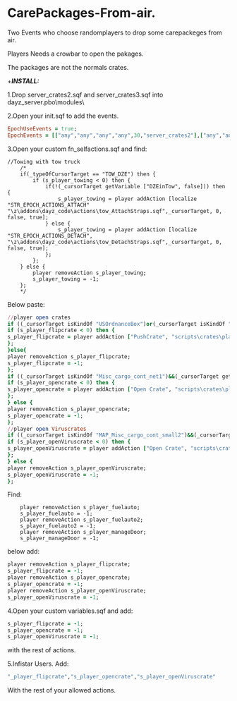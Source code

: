 # CarePackages-From-air.

Two Events who choose randomplayers to drop some carepackeges from air.

Players Needs a crowbar to open the pakages.

The packages are not the normals crates.



+***INSTALL:***

1.Drop server_crates2.sqf and server_crates3.sqf into dayz_server.pbo\modules\

2.Open your init.sqf to add the events.

```ruby
EpochUseEvents = true;
EpochEvents = [["any","any","any","any",30,"server_crates2"],["any","any","any","any",40,"server_crates3"]];
```

3.Open your custom fn_selfactions.sqf and find:

```
//Towing with tow truck
	/*
	if(_typeOfCursorTarget == "TOW_DZE") then {
		if (s_player_towing < 0) then {
			if(!(_cursorTarget getVariable ["DZEinTow", false])) then {
				s_player_towing = player addAction [localize "STR_EPOCH_ACTIONS_ATTACH" "\z\addons\dayz_code\actions\tow_AttachStraps.sqf",_cursorTarget, 0, false, true];				
			} else {
				s_player_towing = player addAction [localize "STR_EPOCH_ACTIONS_DETACH", "\z\addons\dayz_code\actions\tow_DetachStraps.sqf",_cursorTarget, 0, false, true];				
			};
		};
	} else {
		player removeAction s_player_towing;
		s_player_towing = -1;
	};
	*/
  ```
  Below paste:
  
  ```ruby
//player open crates
if ((_cursorTarget isKindOf "USOrdnanceBox")or(_cursorTarget isKindOf "Misc_cargo_cont_net1")&&(_cursorTarget getVariable ["ispackage",0] == 1) or (_cursorTarget isKindOf "MAP_Misc_cargo_cont_small2")&&(_cursorTarget getVariable ["isviralpackage",0] == 1)) then {
if (s_player_flipcrate < 0) then {
s_player_flipcrate = player addAction ["PushCrate", "scripts\crates\player_flipcrate.sqf",_cursorTarget,0, false,true];	
};
}else{
player removeAction s_player_flipcrate;
s_player_flipcrate = -1;
};
if ((_cursorTarget isKindOf "Misc_cargo_cont_net1")&&(_cursorTarget getVariable ["ispackage",0] == 1)) then {
if (s_player_opencrate < 0) then {
s_player_opencrate = player addAction ["Open Crate", "scripts\crates\player_openCrate.sqf",_cursorTarget,0, false,true];	
};
} else {
player removeAction s_player_opencrate;
s_player_opencrate = -1;
};		
//player open Viruscrates
if ((_cursorTarget isKindOf "MAP_Misc_cargo_cont_small2")&&(_cursorTarget getVariable ["isviralpackage",0] == 1)) then {
if (s_player_openViruscrate < 0) then {
s_player_openViruscrate = player addAction ["Open Crate", "scripts\crates\player_openVirusCrate.sqf",_cursorTarget,0, false,true];	
};
} else {
player removeAction s_player_openViruscrate;
s_player_openViruscrate = -1;
};		
```

Find:
```
	player removeAction s_player_fuelauto;
	s_player_fuelauto = -1;
	player removeAction s_player_fuelauto2;
	s_player_fuelauto2 = -1;
	player removeAction s_player_manageDoor;
	s_player_manageDoor = -1;
```
below add:
```ruby
player removeAction s_player_flipcrate;
s_player_flipcrate = -1;
player removeAction s_player_opencrate;
s_player_opencrate = -1;
player removeAction s_player_openViruscrate;
s_player_openViruscrate = -1;
```
4.Open your custom variables.sqf and add:
```ruby
s_player_flipcrate = -1;
s_player_opencrate = -1;
s_player_openViruscrate = -1;
```
with the rest of actions.

5.Infistar Users. Add:
```ruby
"_player_flipcrate","s_player_opencrate","s_player_openViruscrate"
```
With the rest of your allowed actions.
